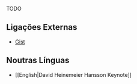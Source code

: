 TODO

## Ligações Externas

* [Gist](https://gist.github.com/2593696)

## Noutras Línguas

* [[English|David Heinemeier Hansson Keynote]]